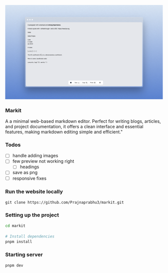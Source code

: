 ![markit](/public/markit.png)

### Markit

A a minimal web-based markdown editor. Perfect for writing blogs, articles, and project documentation, it offers a clean interface and essential features, making markdown editing simple and efficient."

### Todos

- [ ] handle adding images
- [ ] few preview not working right
  - [ ] headings
- [ ] save as png
- [ ] responsive fixes

### Run the website locally

```
git clone https://github.com/Prajnaprabhu3/markit.git
```

### Setting up the project

```bash
cd markit

# Install dependencies
pnpm install
```

### Starting server

```bash
pnpm dev
```
